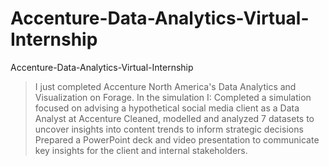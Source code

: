# Accenture-Data-Analytics-Virtual-Internship
Accenture-Data-Analytics-Virtual-Internship

> I just completed Accenture North America's Data Analytics and Visualization on Forage. In the simulation I:
Completed a simulation focused on advising a hypothetical social media client as a Data Analyst at Accenture
Cleaned, modelled and analyzed 7 datasets to uncover insights into content trends to inform strategic decisions
Prepared a PowerPoint deck and video presentation to communicate key insights for the client and internal stakeholders.
